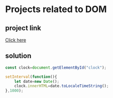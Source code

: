# Projects related to DOM

## project link
[Click here](https://stackblitz.com/edit/dom-project-chaiaurcode-pnrgdwrl?file=3-DigitalClock%2Fchaiaurcode.js)

## solution 

```javascript
const clock=document.getElementById("clock");

setInterval(function(){
    let date=new Date();
    clock.innerHTML=date.toLocaleTimeString();
},1000);
```